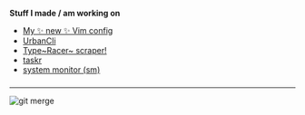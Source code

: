 
__Stuff I made / am working on__

 - [My ✨ new ✨ Vim config](https://github.com/Trivoz/.vim)
 - [UrbanCli](https://github.com/Trivoz/urban-cli)
 - [Type~Racer~ scraper!](https://github.com/Trivoz/TypeScraper)
 - [taskr](https://github.com/Trivoz/taskr)
 - [system monitor (sm)](https://github.com/Trivoz/sm)


###
---

![git merge](https://github.com/Trivoz/Trivoz/assets/101031214/1927cd27-6418-4b05-b11f-4ee554f041df)
